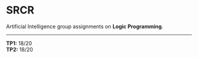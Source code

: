 # SRCR

Artificial Intelligence group assignments on **Logic Programming**.

---

**TP1:** 18/20 \
**TP2:** 18/20
